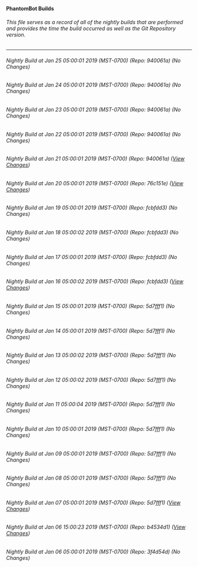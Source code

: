 **PhantomBot Builds**

###### This file serves as a record of all of the nightly builds that are performed and provides the time the build occurred as well as the Git Repository version.
-------------------------------------------------------------------------------------------------------------
###### Nightly Build at Jan 25 05:00:01 2019 (MST-0700) (Repo: 940061a) (No Changes)
###### Nightly Build at Jan 24 05:00:01 2019 (MST-0700) (Repo: 940061a) (No Changes)
###### Nightly Build at Jan 23 05:00:01 2019 (MST-0700) (Repo: 940061a) (No Changes)
###### Nightly Build at Jan 22 05:00:01 2019 (MST-0700) (Repo: 940061a) (No Changes)
###### Nightly Build at Jan 21 05:00:01 2019 (MST-0700) (Repo: 940061a) ([View Changes](https://github.com/PhantomBot/PhantomBot/compare/76c151e...940061a))
###### Nightly Build at Jan 20 05:00:01 2019 (MST-0700) (Repo: 76c151e) ([View Changes](https://github.com/PhantomBot/PhantomBot/compare/fcbfdd3...76c151e))
###### Nightly Build at Jan 19 05:00:01 2019 (MST-0700) (Repo: fcbfdd3) (No Changes)
###### Nightly Build at Jan 18 05:00:02 2019 (MST-0700) (Repo: fcbfdd3) (No Changes)
###### Nightly Build at Jan 17 05:00:01 2019 (MST-0700) (Repo: fcbfdd3) (No Changes)
###### Nightly Build at Jan 16 05:00:02 2019 (MST-0700) (Repo: fcbfdd3) ([View Changes](https://github.com/PhantomBot/PhantomBot/compare/5d7fff1...fcbfdd3))
###### Nightly Build at Jan 15 05:00:01 2019 (MST-0700) (Repo: 5d7fff1) (No Changes)
###### Nightly Build at Jan 14 05:00:01 2019 (MST-0700) (Repo: 5d7fff1) (No Changes)
###### Nightly Build at Jan 13 05:00:02 2019 (MST-0700) (Repo: 5d7fff1) (No Changes)
###### Nightly Build at Jan 12 05:00:02 2019 (MST-0700) (Repo: 5d7fff1) (No Changes)
###### Nightly Build at Jan 11 05:00:04 2019 (MST-0700) (Repo: 5d7fff1) (No Changes)
###### Nightly Build at Jan 10 05:00:01 2019 (MST-0700) (Repo: 5d7fff1) (No Changes)
###### Nightly Build at Jan 09 05:00:01 2019 (MST-0700) (Repo: 5d7fff1) (No Changes)
###### Nightly Build at Jan 08 05:00:01 2019 (MST-0700) (Repo: 5d7fff1) (No Changes)
###### Nightly Build at Jan 07 05:00:01 2019 (MST-0700) (Repo: 5d7fff1) ([View Changes](https://github.com/PhantomBot/PhantomBot/compare/b4534d1...5d7fff1))
###### Nightly Build at Jan 06 15:00:23 2019 (MST-0700) (Repo: b4534d1) ([View Changes](https://github.com/PhantomBot/PhantomBot/compare/3f4d54d...b4534d1))
###### Nightly Build at Jan 06 05:00:01 2019 (MST-0700) (Repo: 3f4d54d) (No Changes)

